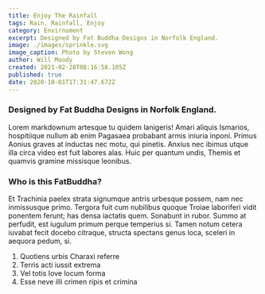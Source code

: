 ```yaml
---
title: Enjoy The Rainfall
tags: Rain, Rainfall, Enjoy
category: Envirnoment
excerpt: Designed by Fat Buddha Designs in Norfolk England.
image: ./images/sprinkle.svg
image_caption: Photo by Steven Wong
author: Will Moody
created: 2021-02-28T08:16:58.105Z
published: true
date: 2020-10-01T17:31:47.672Z
---
```


### Designed by Fat Buddha Designs in Norfolk England.

Lorem markdownum artesque tu quidem lanigeris! Amari aliquis Ismarios,
hospitiique nullum ab enim Pagasaea probabant armis iniuria inponi. Primus
Aonius graves at inductas nec motu, qui pinetis. Anxius nec ibimus utque illa
circa video est fuit labores alas. Huic per quantum undis, Themis et quamvis
gramine missisque leonibus.

### Who is this FatBuddha?

Et Trachinia paelex strata signumque antris urbesque possem, nam nec inmissusque
primo. Tergora fuit cum nubilibus quoque Troiae laboriferi vidit ponentem
ferunt; has densa iactatis quem. Sonabunt in rubor. Summo at perfudit, est
iugulum primum perque temperius si. Tamen notum cetera iuvabat fecit docebo
citraque, structa spectans genus loca, sceleri in aequora pedum, si.

1. Quotiens urbis Charaxi referre
2. Terris acti iussit extrema
3. Vel totis Iove locum forma
4. Esse neve illi crimen ripis et crimina
